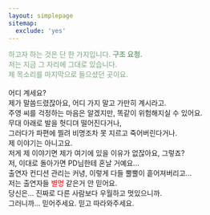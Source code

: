 ```yaml
---
layout: simplepage
sitemap:
  exclude: 'yes'
---
```


<script>
  var inittime = Date.now();
  function time(){
    var time = new Date();
    var diff = time-inittime;
    var rand1 = Math.round((Math.random())*4);
    var rand2 = rand1+1+Math.round((Math.random())*3);
    var rand3 = rand2+1+Math.round((Math.random())*3);
    if(diff>=rand1*1000){
    document.getElementById("first").innerHTML="<br>제가 이렇게 멀쩡하게 살아있는데."
    }
    if(diff>=rand2*1000){
    document.getElementById("second").innerHTML="<br>자기 컨디션도 관리를 못 해서, ê°ì´부터 시작해, 온 몸이 ì©ì´ë¤ì´ê°ê³ , 악취를 풍ê¸°ê³ , ë°±ê³¨만 남고, ..."
    }
    if(diff>=rand3*1000){
    document.getElementById("third").innerHTML="<br>다들 어디에 있어요..."
    }
    setInterval("time()",1000);
  }
</script>



<body onload="time()">
<p>
<span style="color: #79a37d">
하고자 하는 것은 단 한 가지입니다. <b>구조 요청.</b> <br>
저는 지금 그 자리에 그대로 있습니다. <br>
제 목소리를 마지막으로 들으셨던 곳이요. <br></span>
<br>
어디 계세요? <br>
제가 말씀드렸잖아요, 어디 가지 말고 가만히 계시라고. <br>
주영 씨를 걱정하는 마음은 알겠지만, 똑같이 위험해지실 수 있어요. <br>
무대 아래로 발을 헛디뎌 떨어진다거나, <br>
그러다가 파편에 찔려 비명조차 못 지르고 죽어버린다거나. <br>
제 이야기는 아니고요. <br>
저게 제 이야기면 제가 여기에 있을 이유가 없잖아요, 그렇죠? <span id="first" class="glitch">&nbsp;</span><br>
저, 이대로 돌아가면 PD님한테 혼날 거예요...<br>
출연자 컨디션 관리는 커녕, 이렇게 다들 뿔뿔이 흩어져버리고... <span id="second" class="glitch">&nbsp;</span><br>
저는 출연자들 <span style="color:red">별명</span> 같은거 안 믿어요. <br>
당신은... 진짜로 다른 사람보다 우월하고 멋있으니까. <br>
그러니까... 믿어주세요. 믿고 따라와주세요. <span id="third" class="glitch"></span><br>
<br>
</p>
</body>